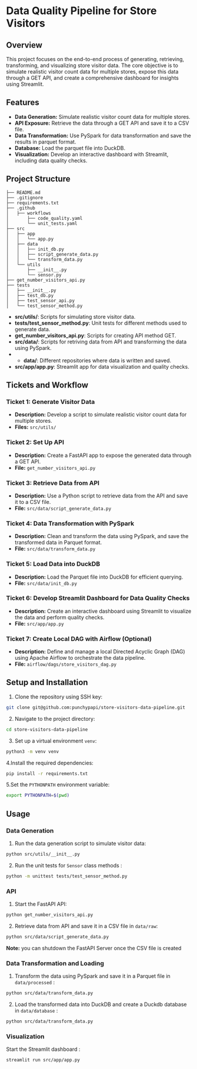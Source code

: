 # Data Quality Pipeline for Store Visitors

## Overview

This project focuses on the end-to-end process of generating, retrieving, transforming, and visualizing store visitor data. The core objective is to simulate realistic visitor count data for multiple stores, expose this data through a GET API, and create a comprehensive dashboard for insights using Streamlit.

## Features

* **Data Generation:** Simulate realistic visitor count data for multiple stores.
* **API Exposure:** Retrieve the data through a GET API and save it to a CSV file.
* **Data Transformation:** Use PySpark for data transformation and save the results in parquet format.
* **Database:** Load the parquet file into DuckDB.
* **Visualization:** Develop an interactive dashboard with Streamlit, including data quality checks.

## Project Structure
```
├── README.md
├── .gitignore
├── requirements.txt
├── .github
│   ├── workflows
│       ├── code_quality.yaml
│       └── unit_tests.yaml
├── src
│   ├── app
│   │   └── app.py
│   ├── data
│   │   ├── init_db.py
│   │   ├── script_generate_data.py
│   │   └── transform_data.py
│   └── utils
│       ├── __init__.py
│       └── sensor.py
├── get_number_visitors_api.py
├── tests
│   ├── __init__.py
│   ├── test_db.py
│   ├── test_sensor_api.py
│   └── test_sensor_method.py
```



* **src/utils/**: Scripts for simulating store visitor data.
* **tests/test_sensor_method.py**: Unit tests for different methods used to generate data.
* **get_number_visitors_api.py**: Scripts for creating API method GET.
* **src/data/**: Scripts for retriving data from API and transforming the data using PySpark.
* * **data/**: Different repositories where data is written and saved.
* **src/app/app.py**: Streamlit app for data visualization and quality checks.

## Tickets and Workflow

### Ticket 1: Generate Visitor Data

* **Description:** Develop a script to simulate realistic visitor count data for multiple stores.
* **Files:** `src/utils/`

### Ticket 2: Set Up API

* **Description:** Create a FastAPI app to expose the generated data through a GET API.
* **File:** `get_number_visitors_api.py`

### Ticket 3: Retrieve Data from API

* **Description:** Use a Python script to retrieve data from the API and save it to a CSV file.
* **File:** `src/data/script_generate_data.py`

### Ticket 4: Data Transformation with PySpark

* **Description:** Clean and transform the data using PySpark, and save the transformed data in Parquet format.
* **File:** `src/data/transform_data.py`

### Ticket 5: Load Data into DuckDB

* **Description:** Load the Parquet file into DuckDB for efficient querying.
* **File:** `src/data/init_db.py`

### Ticket 6: Develop Streamlit Dashboard for Data Quality Checks

* **Description:** Create an interactive dashboard using Streamlit to visualize the data and perform quality checks.
* **File:** `src/app/app.py`

### Ticket 7: Create Local DAG with Airflow (Optional)

* **Description:** Define and manage a local Directed Acyclic Graph (DAG) using Apache Airflow to orchestrate the data pipeline.
* **File:** `airflow/dags/store_visitors_dag.py`

## Setup and Installation

1. Clone the repository using SSH key:

```bash
git clone git@github.com:punchypapi/store-visitors-data-pipeline.git
```

2. Navigate to the project directory:

```bash
cd store-visitors-data-pipeline
```

3. Set up a virtual environment `venv`:

```bash
python3 -m venv venv 
```
   
4.Install the required dependencies:

```bash
pip install -r requirements.txt
```

5.Set the `PYTHONPATH` environment variable:

```bash
export PYTHONPATH=$(pwd)
```

## Usage 

### Data Generation

1. Run the data generation script to simulate visitor data:

```bash
python src/utils/__init__.py
```

2. Run the unit tests for `Sensor` class methods :

```bash
python -m unittest tests/test_sensor_method.py
```

### API

1. Start the FastAPI API:

```bash
python get_number_visitors_api.py
```

2. Retrieve data from API and save it in a CSV file in `data/raw`:

```bash
python src/data/script_generate_data.py
```

**Note:** you can shutdown the FastAPI Server once the CSV file is created

### Data Transformation and Loading 

1. Transform the data using PySpark and save it in a Parquet file in `data/processed` :

```bash
python src/data/transform_data.py
```

2. Load the transformed data into DuckDB and create a Duckdb database in `data/database` :

```bash
python src/data/transform_data.py
```

### Visualization 

Start the Streamlit dashboard :

```bash
streamlit run src/app/app.py
```
   









